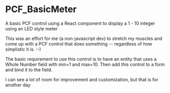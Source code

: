 # PCF_BasicMeter
A basic PCF control using a React component to display a 1 - 10 integer using an LED style meter 

This was an effort for me (a non-javascript dev) to stretch my muscles and come up with a PCF control that does 
something -- regardless of how simplistic it is. :-)

The basic requirement to use this control is to have an entity that uses a Whole Number field with min=1 and max=10. Then
add this control to a form and bind it to the field.

I can see a lot of room for improvement and customization, but that is for another day
